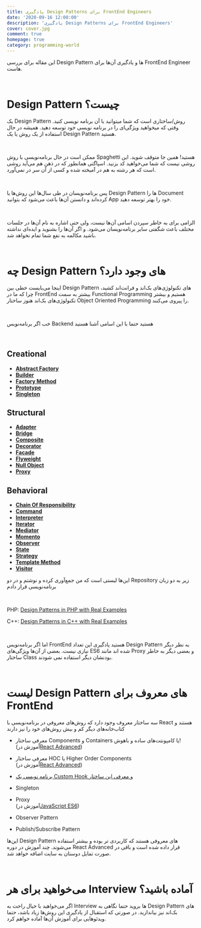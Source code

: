 ```yaml
---
title: یادگیری Design Patterns برای FrontEnd Engineers
date: '2020-09-16 12:00:00'
description: 'یادگیری Design Patterns برای FrontEnd Engineers'
cover: cover.jpg
comment: true
homepage: true
category: programming-world
---
```


این مقاله برای بررسی Design Pattern ها و یادگیری آن‌ها برای FrontEnd Engineer هاست.

<br />

# Design Pattern چیست؟

یک Design Pattern روش/ساختاری است که شما میتوانید با آن برنامه نویسی کنید. وقتی که میخواهید ویژگی‌ای را در برنامه نویسی خود توسعه دهید. همیشه در حال استفاده از یک روش یا یک Design Pattern هستید.

<br />

ممکن است در حال برنامه‌نویسی با روش Spaghetti هستید! همین جا متوقف شوید. این روشی نیست که شما می‌خواهید کد بزنید. اسپاگتی همانطور که در ذهن هم می‌آید روشی است که هر رشته به هم در آمیخته شده و کسی از آن سر در نمی‌آورد.

<br />

پس برنامه‌نویسان در طی سال‌ها این روش‌ها یا Design Pattern ها را Document کرده‌اند و دانستن آن‌ها باعث می‌شود که بتوانید App خود را بهتر توسعه دهید.

<br />

الزامی برای به خاطر سپردن اسامی آن‌ها نیست، ولی حتی اشاره به نام آن‌ها در جلسات مختلف باعث شگفتی سایر برنامه‌نویسان می‌شود. و اگر آن‌ها را بشنوید و ایده‌ای نداشته باشید مکالمه به نفع شما تمام نخواهد شد.

<br />

# چه Design Pattern های وجود دارد؟

اینجا می‌بایست خطی بین Design Pattern های تکنولوژی‌های بک‌اند و فرانت‌اند کشید، چرا که ما در FrontEnd بیشتر به سمت Functional Programming هستیم و بیشتر تکنولوژی‌های بک‌اند هنوز ساختار Object Oriented Programming را پیروی می‌کنند.

<br />

خب اگر برنامه‌نویس Backend هستید حتما با این اسامی آشنا هستید

<br />

<div class="ltr">

## Creational

- [**Abstract Factory**](https://github.com/ehsangazar/design-patterns-cpp/blob/master/creational-patterns/abstract-factory.cpp)
- [**Builder**](https://github.com/ehsangazar/design-patterns-cpp/blob/master/creational-patterns/builder.cpp)
- [**Factory Method**](https://github.com/ehsangazar/design-patterns-cpp/blob/master/creational-patterns/factory-method.cpp)
- [**Prototype**](https://github.com/ehsangazar/design-patterns-cpp/blob/master/creational-patterns/prototype.cpp)
- [**Singleton**](https://github.com/ehsangazar/design-patterns-cpp/blob/master/creational-patterns/singleton.cpp)

## Structural

- [**Adapter**](https://github.com/ehsangazar/design-patterns-cpp/blob/master/structural-patterns/adapter.cpp)
- [**Bridge**](https://github.com/ehsangazar/design-patterns-cpp/blob/master/structural-patterns/bridge.cpp)
- [**Composite**](https://github.com/ehsangazar/design-patterns-cpp/blob/master/structural-patterns/composite.cpp)
- [**Decorator**](https://github.com/ehsangazar/design-patterns-cpp/blob/master/structural-patterns/decorator.cpp)
- [**Facade**](https://github.com/ehsangazar/design-patterns-cpp/blob/master/structural-patterns/facade.cpp)
- [**Flyweight**](https://github.com/ehsangazar/design-patterns-cpp/blob/master/structural-patterns/flyweight.cpp)
- [**Null Object**](https://github.com/ehsangazar/design-patterns-cpp/blob/master/structural-patterns/null_object.cpp)
- [**Proxy**](https://github.com/ehsangazar/design-patterns-cpp/blob/master/structural-patterns/proxy.cpp)

## Behavioral

- [**Chain Of Responsibility**](https://github.com/ehsangazar/design-patterns-cpp/blob/master/behavioral-patterns/chain-of-responsibility.cpp)
- [**Command**](https://github.com/ehsangazar/design-patterns-cpp/blob/master/behavioral-patterns/command.cpp)
- [**Interpreter**](https://github.com/ehsangazar/design-patterns-cpp/blob/master/behavioral-patterns/interpreter.cpp)
- [**Iterator**](https://github.com/ehsangazar/design-patterns-cpp/blob/master/behavioral-patterns/iterator.cpp)
- [**Mediator**](https://github.com/ehsangazar/design-patterns-cpp/blob/master/behavioral-patterns/mediator.cpp)
- [**Momento**](https://github.com/ehsangazar/design-patterns-cpp/blob/master/behavioral-patterns/momento.cpp)
- [**Observer**](https://github.com/ehsangazar/design-patterns-cpp/blob/master/behavioral-patterns/observer.cpp)
- [**State**](https://github.com/ehsangazar/design-patterns-cpp/blob/master/behavioral-patterns/state.cpp)
- [**Strategy**](https://github.com/ehsangazar/design-patterns-cpp/blob/master/behavioral-patterns/strategy.cpp)
- [**Template Method**](https://github.com/ehsangazar/design-patterns-cpp/blob/master/behavioral-patterns/template-method.cpp)
- [**Visitor**](https://github.com/ehsangazar/design-patterns-cpp/blob/master/behavioral-patterns/visitor.cpp)

</div>

این‌ها لیستی است که من جمع‌آوری کرده و نوشتم و در دو Repository زیر به دو زبان برنامه‌نویسی قرار دادم

<br />

<div class="ltr">

PHP: [Design Patterns in PHP with Real Examples](https://github.com/ehsangazar/design-patterns-php)
<br />

C++: [Design Patterns in C++ with Real Examples](https://github.com/ehsangazar/design-patterns-cpp)

</div>

<br />

اما اگر برنامه‌نویس FrontEnd هستید یادگیری این تعداد Design Pattern به نظر دیگر نیازی نیست. بعضی از آن‌ها ویژگی‌های ES6 شده اند مانند Proxy و بعضی دیگر به خاطر ساختار Class بودنشان دیگر استفاده نمی شودند.

<br />

# لیست Design Pattern های معروف برای FrontEnd

سه ساختار معروف وجود دارد که روش‌های معروفی در برنامه‌نویسی با React هستند و کتاب‌خانه‌های دیگر کم و بیش روش‌های خود را نیز دارند

- معرفی ساختار Components و Containers یا کامپونتت‌های ساده و باهوش!
  <br />
  (آموزش در[React Advanced](/react-advanced-course))

- معرفی ساختار HOC یا Higher Order Components
  <br />
  (آموزش در[React Advanced](/react-advanced-course))
- [برنامه نویسی یک Custom Hook و معرفی این ساختار](/how-to-work-custom-hooks-react/)
- Singleton
- Proxy
  <br />
  (آموزش در[JavaScript ES6](https://maktabkhooneh.org/course/%D8%A2%D9%85%D9%88%D8%B2%D8%B4-%D8%AC%D8%A7%D9%88%D8%A7-%D8%A7%D8%B3%DA%A9%D8%B1%DB%8C%D9%BE%D8%AA-mk1122/))
- Observer Pattern
- Publish/Subscribe Pattern

این‌ها Design Pattern های معروفی هستند که کاربردی تر بوده و بیشتر استفاده می‌شوند. چند آموزش در دوره React Advanced قرار داده شده است و باقی در صورت تمایل دوستان به سایت اضافه خواهد شد.

<br />

# می‌خواهید برای هر Interview آماده باشید؟

اگر می‌خواهید با خیال راحت به Interview ها بروید حتما نگاهی به Design Pattern های بک‌اند نیز بیاندازید. در صورتی که استقبال از یادگیری این‌ روش‌ها زیاد باشد، حتما ویدئوهایی برای آموزش‌ آن‌‌ها آماده خواهم کرد.
